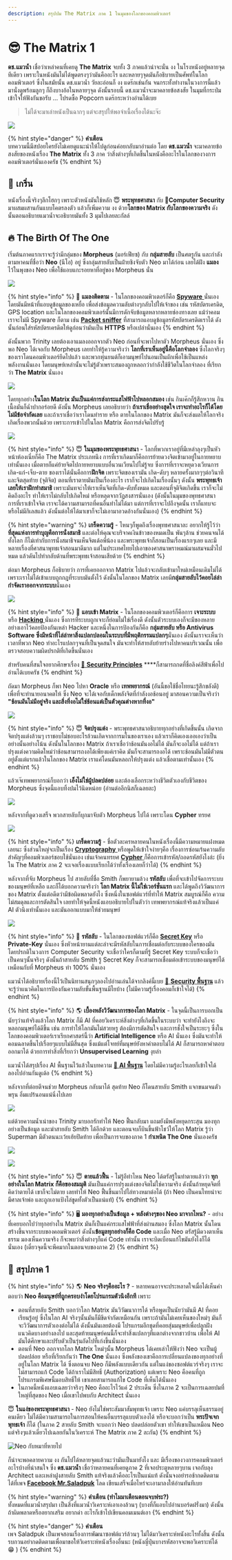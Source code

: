 ```yaml
---
description: สรุปปม The Matrix ภาค 1 ในมุมของโลกของคอมพิวเตอร์
---
```


# 😎 The Matrix 1

**ดช.แมวน้ำ** เชื่อว่าเหล่าคนที่เคยดู **The Matrix** จบทั้ง 3 ภาคแล้วน่าจะนั่น งง ในโรงหนังอยู่หลายจุดทีเดียว เพราะในหนังมันไม่ได้พูดตรงๆว่ามันคืออะไร และหลายๆจุดมันก็อธิบายเป็นศัพท์ในโลกคอมพิวเตอร์ ซึ่งในสมัยนั้น ดช.แมวน้ำ วัยละอ่อนก็ งง แดร๊กเช่นกัน จนกระทั้งทำงานในวงการนี้แล้วมานั่งดูพร้อมลูกๆ ก็ถึงบางอ้อในหลายๆจุด ดังนั้นรอบนี้ ดช.แมวน้ำจะมาคลายข้อสงสัย ในมุมที่กระป๋มเข้าใจให้ฟังกันขอรับ ... โปรดซื้อ Popcorn แดร๊กระหว่างอ่านได้เบย

> ไม่ได้จะมาเล่าหนังเป็นฉากๆ แต่จะสรุปให้พอจำเนื้อเรื่องได้นะจ๊ะ

![](../../.gitbook/assets/image%20%281050%29.png)

{% hint style="danger" %}
**คำเตือน**  
บทความนี้มีสปอยใครยังไม่เคยดูแนะนำให้ไปดูก่อนค่อยกลับมาอ่านต่อ โดย **ดช.แมวน้ำ** จะมาคลายข้อสงสัยของหนังเรื่อง **The Matrix** ทั้ง 3 ภาค ว่าสิ่งต่างๆที่เกิดขึ้นในหนังคืออะไรในโลกของวงการคอมพิวเตอร์นั่นเองครัช
{% endhint %}

## 🎉 เกริ่น

หนังเรื่องนี้จริงๆลึกโฮกๆ เพราะตัวหนังมันใช้หลัก 😇 **พระพุทธศาสนา** กับ 🔐**Computer Security** มาผสมผสานกันแบบโคตรลงตัว แล้วก็เพิ่มความ งง ด้วย**โลกของ Matrix กับโลกของความจริง** ดังนั้นตอนอธิบายแมวน้ำจะอธิบายมันทั้ง 3 มุมไปเลยละกัลล์

## 🔥 The Birth Of The One

เริ่มต้นภาคแรกเราจะรู้ว่ามีกลุ่มของ **Morpheus** \(มอร์เฟียซ\) กับ **กลุ่มสายลับ** เป็นศตรูกัน และกำลังตามหาคนที่ชื่อว่า **Neo** \(นีโอ\) อยู่ ซึ่งกลุ่มสายลับเป็นฝ่ายชิงจับตัว Neo มาได้ก่อน เลยได้ฝัง **แมลง** ไว้ในพุงของ Neo เพื่อใช้แอบแกะรอยหาที่อยู่ของ Morpheus นั่น

![](../../.gitbook/assets/image%20%281048%29.png)

{% hint style="info" %}
🔐 **แมลงติดตาม** - ในโลกของคอมพิวเตอร์ก็คือ [**Spyware** ](https://en.wikipedia.org/wiki/Spyware)นั่นเอง โดยมันมีหน้าที่แอบดูข้อมูลของเหยื่อ เพื่อส่งข้อมูลความลับต่างๆกลับไปให้เจ้าของ เช่น รหัสบัตรเครดิต, GPS location และในโลกของคอมพิวเตอร์นั้นมีการดักจับข้อมูลหลากหลายช่องทางเลย แม้ว่าคอมเราจะไม่มี Spyware ก็ตาม เช่น [**Packet sniffer**](https://en.wikipedia.org/wiki/Sniffing_attack) ที่สามารถแอบดูข้อมูลรหัสบัตรเครดิตเราได้ ดังนั้นก่อนใส่รหัสบัตรเครดิตให้ดูก่อนว่ามันเป็น **HTTPS** หรือเปล่านั่นเอง
{% endhint %}

ดังนั้นพวก Trinity เลยต้องเอาแมลงออกจากตัว Neo ก่อนที่จะพาไปหาตัว Morpheus นั่นเอง ซึ่งพอ Neo ได้เจอกับ Morpheus เลยทำให้รู้ความจริงว่า **โลกที่เราเห็นอยู่นี้คือโลกจำลอง** ซึ่งโลกจริงๆของเราโดนคอมพิวเตอร์ยึดไปแล้ว และพวกหุ่นยนต์ก็เอามนุษย์ไปนอนเป็นผักเพื่อใช้เป็นแหล่งพลังงานนั่นเอง โดยมนุษย์เหล่านั้นจะไม่รู้ตัวเพราะสมองถูกหลอกว่ากำลังใช้ชีวิตในโลกจำลอง ที่เรียกว่า **The Matrix** นั่นเอง

![](../../.gitbook/assets/image%20%281057%29.png)

โดยทุกอย่าง**ในโลก Matrix มันเป็นแค่การส่งกระแสไฟฟ้าไปหลอกสมอง** เช่น กินเค๊กก็รู้สึกหวาน กินเนื้อมันก็ฉ่ำปากอร่อยดี ดังนั้น Morpheus เลยอธิบายว่า **ถ้าเราเชื่ออย่างสุดใจ เราจะทำอะไรก็ได้โดยไม่มีข้อจำกัดเลย** และถ้าเราเชื่อว่าเราโดนทำราย หรือ ตายในโลกของ Matrix มันก็จะส่งผลให้โลกจริงเกิดเรื่องพวกนั้นด้วย เพราะการเข้าไปในโลก Matrix คือการส่งจิตไปรับรู้

![](../../.gitbook/assets/image%20%281049%29.png)

{% hint style="info" %}
😇 **ในมุมของพระพุทธศาสนา** - โลกที่พวกเราอยู่ที่มีเหล่าลุงๆเป็นหัวหน้าห้องเนี่ยก็คือ The Matrix ประเภทนึง การที่เราเกิดมาก็คือการย้ายดวงจิตเข้ามาอยู่ในกายหยาบเท่านั้นเอง เมื่อตายก็แค่ย้ายจิตไปกายหยาบแบบอื่นวนเวียนไปไม่รู้จบ ซึ่งการที่เราจะหยุดวงเวียนการ เกิด-แก่-เจ็บ-ตาย ของเราได้นั่นคือการ**ฝึกจิต** เพราะจิตของเรามัน เกิด-ดับๆ หลายครั้งมากๆๆต่อวินาที และจิตสุดท้าย \(จุติจิต\) ตอนที่เราตายมันเป็นเรื่องอะไร เราก็จะไปเกิดในเรื่องนั้นๆ ดังนั้น **พระพุทธเจ้าเลยให้เราฝึกทำสมาธิ** เพราะมันทจะำให้เราเห็นจิตที่เกิด-ดับทั้งหมด และตอนที่จุติจิตเกิดขึ้น เราก็จะไม่คิดถึงอะไร ทำให้เราไม่กลับไปเกิดใหม่ หรือหลุดจากวัฏสงสารนั่นเอง \(ดังนั้นในมุมของพุทธศาสนา การที่เราเข้าใจจิต เราจะได้ความสามารถที่คนอื่นทำไม่ได้มา แต่การที่เราจะไปถึงจุดนั้น เราก็แทบจะหรือไม่มีกิเลสแล้ว ดังนั้นต่อให้ได้มาเขาก็จะไม่เอามาอวดอ้างกันนั่นเอง\)
{% endhint %}

{% hint style="warning" %}
**เกร็ดความรู้** - ไหนๆก็พูดถึงเรื่องพุทธศาสนาละ อยากให้รู้ไว้ว่า **ที่สุดแห่งการทำบุญคือการนั่งสมาธิ** และต่อให้คุณจะบริจาคเงินข้าวของหมดเป็น พันๆล้าน ช่วยคนจนได้ทั้งโลก ก็ไม่เท่ากับการนั่งสมาธิจนเห็นจิตเด้อพี่น้อง และพระพุทธเจ้าก็สอนเป็นเรื่องแรกๆเลย และมีหลายเรื่องที่ศาสนาพุทธเจ้าสอนมาดีมาก แต่ในประเทศไทยไปเอาของศาสนาพราหมณ์มาผสมจนมั่วไปหมด แล้วดันไปทำกลับด้านที่พระพุทธเจ้าสอนเสียด้วย
{% endhint %}

ต่อมา Morpheus ก็อธิบายว่า การที่เคยออกจาก Matrix ไปแล้วจะกลับเข้ามาใหม่เหมือนเดิมไม่ได้ เพราะเราไม่ได้เข้าแบบถูกกฎที่ระบบมันตั้งไว้ ดังนั้นในโลกของ Matrix เลยมี**กลุ่มสายลับไว้คอยไล่ล่ากำจัดเราออกจากระบบ**นั่นเอง

![](../../.gitbook/assets/image%20%281059%29.png)

{% hint style="info" %}
🔐 **แอบเข้า Matrix**  - ในโลกของคอมพิวเตอร์ก็คือการ **เจาะระบบ** หรือ [**Hacking** ](https://en.wikipedia.org/wiki/Security_hacker)นั่นเอง ซึ่งการที่ระบบถูกเจาะก็ย่อมไม่ใช่เรื่องดี ดังนั้นตัวระบบเองก็จะมีของหลายอย่างเอาไว้คอยป้องกันเหล่า Hacker และหนึ่งในการป้องกันก็คือ **กลุ่มสายลับ หรือ Antivirus Software ซึ่งมีหน้าที่ไล่ล่าหาสิ่งแปลกปลอมในระบบที่มีพฤติกรรมแปลกๆ**นั่นเอง ดังนั้นเราจะเห็นว่า เวลาที่พวก Neo ทำอะไรแปลกๆจนที่เป็นจุดสนใจ มันจะทำให้สายลับย้ายร่างไปหาคนบริเวณนั้น เพื่อตรวจสอบความผิดปรกติที่เกิดขึ้นนั่นเอง  
  
สำหรับคนที่สนใจอยากศึกษาเรื่อง [👶 **Security Principles**](https://www.saladpuk.com/basic/security101/security-principles) ****ก็สามารถกดที่ชื่อลิงค์สีฟ้าเพื่อไปอ่านได้เบยครัช
{% endhint %}

ถัดมา Morpheus ก็พา Neo ไปหา **Oracle** หรือ **เทพพยากรณ์** \(อันนี้ขอใช้ชื่อไทยนะรู้สึกขลังดี\) เพื่อที่จะทำนายอนาคตให้ ซึ่ง Neo จะได้เจอกับเด็กพลังจิตที่กำลังงอช้อนอยู่ มาสอนความเป็นจริงว่า **"ช้อนมันไม่มีอยู่จริง และสิ่งที่งอไม่ใช่ช้อนแต่เป็นตัวคุณต่างหากที่งอ"**

![](../../.gitbook/assets/image%20%281056%29.png)

{% hint style="info" %}
😇 **จิตปรุงแต่ง** - พระพุทธศาสนาอธิบายทุกอย่างที่เกิดขึ้นนั้น เกิดจากจิตปรุงแต่งล้วนๆ เราชอบไม่ชอบอะไรล้วนเกิดจากการมโนของเราเอง แล้วเราก็คิดเองเออเองว่าเป็นอย่างนั้นอย่างโน้น ดังนั้นในโลกของ Matrix ถ้าเราเชื่อว่าช้อนมันงอไม่ได้ มันก็จะงอไม่ได้ แต่ถ้าเราปรุงแต่งความคิดใหม่ว่าช้อนสามารถงอได้เพียงแค่เราคิด มันก็จะสามารถงอได้ เพราะช้อนมันไม่มีตัวตนอยู่ตั้งแต่แรกแล้วในโลกของ Matrix เราแค่โดนมันหลอกให้ปรุงแต่ง แล้วเชื่อตามเท่านั้นเอง
{% endhint %}

แล้วเจ๊เทพพยากรณ์ก็บอกว่า **เอ็งไม่ใช่ผู้ปลดปล่อย** และต้องเลือกระหว่างชีวิตตัวเองกับชีวิตของ Morpheus ซึ่งจุดนี้แอบทิ้งปมไว้นิดหน่อย \(อ่านต่ออีกนิสก็เฉลยละ\)

![](../../.gitbook/assets/image%20%281052%29.png)

หลังจากที่ดูดวงเสร็จ พวกสายลับก็บุกมาจับตัว Morpheus ไปได้ เพราะโดน **Cypher** ทรยศ

![](../../.gitbook/assets/image%20%281060%29.png)

{% hint style="info" %}
**เกร็ดความรู้**  - ชื่อตัวละครหลายคนในหนังเรื่องนี้มีความหมายแฝงหมดเลยนะ ซึ่งส่วนใหญ่จะเป็นเรื่อง [**Cryptography** ](https://en.wikipedia.org/wiki/Cryptography)หรือพูดให้เข้าใจง่ายๆคือ เรื่องการซ่อนเร้นความลับสำคัญๆที่คอมพิวเตอร์ชอบใช้นั่นเอง เช่นเจ้าคนทรยศ [**Cypher** ](https://en.wikipedia.org/wiki/Cipher)ก็คือการเข้ารหัส/ถอดรหัสยังไงล่ะ \(ยิ่งใน The Matrix ภาค 2 จะเจอเรื่องแบบเรียกได้ว่าทั้งเรื่องเลยก็ว่าได้\)
{% endhint %}

หลังจากที่จับ Morpheus ไป สายลับที่ชื่อ Smith ก็พยายามล้วง **รหัสลับ** เพื่อที่จะเข้าไปจัดการระบบของมนุษย์ที่เหลือ และก็ได้บอกความจริงว่า **โลก Matrix นี้ไม่ใช่เวอร์ชั่นแรก** และได้พูดถึงวิวัฒนาการของ Matrix ตั้งแต่อดีตว่ามีข้อผิดพลาดยังไง ซึ่งหนึ่งในซอฟต์แวร์ที่ทำให้ Matrix สมบูรณ์ก็คือ ความไม่สมดุลและการตัดสินใจ เลยทำให้จุดนี้หนังแอบอธิบายไปในตัวว่า เทพพยากรณ์แท้จริงแล้วเป็นแค่ AI ตัวนึงเท่านั้นเอง และมันออกแบบมาให้ช่วยมนุษย์

![](../../.gitbook/assets/image%20%281054%29.png)

{% hint style="info" %}
🔐 **รหัสลับ** - ในโลกของซอฟต์แวร์ก็คือ [**Secret Key**](https://www.saladpuk.com/basic/security101#undefined-4) หรือ **Private-Key** นั่นเอง ซึ่งหัวหน้ายานแต่ละลำจะมีรหัสลับในการเชื่อมต่อกับระบบของใครของมัน โดยปรกติในวงการ Computer Security จะเชื่อว่าใครก็ตามที่รู้ Secret Key ระบบก็จะเชื่อว่าเป็นคนๆนั้นจริงๆ ดังนั้นถ้าสายลับ Smith รู้ Secret Key ก็จะสามารถเชื่อมต่อเข้าระบบของมนุษย์ได้เหมือนกับที่ Morpheus ทำ 100% นั่นเอง

แมวน้ำได้อธิบายเรื่องนี้ไว้เป็นนิทานสนุกๆลองไปอ่านเล่นได้จากลิงค์นี้เบย [👦 **Security พื้นฐาน**](https://www.saladpuk.com/basic/security101) แล้วจะรู้ว่าแนวคิดในการป้องกันความลับขั้นพื้นฐานมีไยบ้าง \(ไม่มีความรู้เรื่องคอมก็เข้าใจได้\)
{% endhint %}

{% hint style="info" %}
🌎 **เบื้องหลังวิวัฒนาการของโลก Matrix** -  ในจุดนี้เป็นการบอกเป็นนัยๆว่าแท้จริงแล้วโลก Matrix ก็มี AI ที่คอยวิเคราะห์สิ่งต่างๆที่เกิดขึ้นในระบบว่า จะทำยังไงถึงจะหลอกมนุษย์ได้ดีขึ้น เช่น การทำให้โลกมันไม่สวยหรู ต้องมีการตัดสินใจ และการชั่งใจเป็นระยะๆ ซึ่งในโลกของคอมพิวเตอร์เราเรียกศาสตร์นี้ว่า **Artificial Intelligence** หรือ AI นั่นเอง ซึ่งมันจะทำให้คอมฉลาดขึ้นไปเรื่อยๆแบบไม่มีสิ้นสุด ซึ่งแม้แต่โจทย์ที่มนุษย์ยังหาคำตอบไม่ได้ AI ก็สามารถหาคำตอบออกมาได้ ด้วยการทำสิ่งที่เรียกว่า **Unsupervised Learning** งุยล่า  
  
แมวน้ำได้สรุปเรื่อง AI พื้นฐานไว้แล้วในบทความ [👶 **AI พื้นฐาน**](https://www.saladpuk.com/basic/ai) โดยไม่มีความรู้อะไรเลยก็เข้าใจได้ ลองไปอ่านกันดูเด้อ
{% endhint %}

หลังจากที่ต่อยตีจนช่วย Morpheus กลับมาได้ สุดท้าย Neo ก็โดนสายลับ Smith แจกขนมจนตัวพรุน อิ่มแปร้นอนแน่นิ่งไปเลย

![](../../.gitbook/assets/image%20%281055%29.png)

แต่ด้วยความน้ำเน่าของ Trinity มาบอกรักทำให้ Neo ฟื้นกลับมา แถมยังมีพลังหยุดกระสุน มองทุกอย่างเป็นข้อมูล และฆ่าสายลับ Smith ได้อีกด้วย และตอนจบก็บินขึ้นฟ้าโชว์ให้โลก Matrix รู้ว่า Superman มีตัวตนนะเว้ยเฮ้ยปิดท้าย เพื่อเป็นการจบของภาค 1 **กำเหนิด The One** นั่นเองครัช

![](../../.gitbook/assets/image%20%281058%29.png)

![](../../.gitbook/assets/image%20%281053%29.png)

{% hint style="info" %}
😇 **ตายแล้วฟื้น** - ไม่รู้อีท่าไหน Neo ได้ตรัสรู้ในท่าตายแล้วว่า **ทุกอย่างในโลก Matrix ก็คือของสมมุติ** มันเป็นแค่การปรุงแต่งของจิตไม่ใช่ความจริง ดังนั้นถ้าหยุดจิตที่คิดว่าตายได้ เขาก็จะไม่ตาย เลยทำให้ Neo ฟื้นขึ้นมาไปไล่ทวงหมาต่อได้ \(ถ้า Neo เป็นคนไทยน่าจะมีศาลเจ้าพ่อ และถูกเอาแป้งไล่ขูดทั้งตัวเป็นแน่แท้\)
{% endhint %}

{% hint style="info" %}
🖥️ **มองทุกอย่างเป็นข้อมูล + พลังต่างๆของ Neo มาจากไหน?** - อย่างที่เคยบอกไปว่าทุกอย่างใน Matrix มันก็เป็นแค่กระแสไฟฟ้าที่ส่งผ่านสมอง ซึ่งโลก Matrix นั้นโดนสร้างขึ้นจากระบบของคอมพิวเตอร์ ดังนั้น**ข้อมูลทุกอย่างก็คือ Code** และเมื่อ Neo ตรัสรู้มีดวงตาเห็นธรรม มองเห็นความจริง ก็จะพบว่าสิ่งต่างๆก็แค่ Code เท่านั้น เราจะบิดเบือนแก้ไขมันยังไงก็ได้นั่นเอง \(เดี๋ยวจุดนี้จะพีคมากในตอนจบของภาค 2\)
{% endhint %}

## 💖 สรุปภาค 1

{% hint style="info" %}
🌎 **Neo จริงๆคืออะไร ?** - หลายคนอาจจะประหลาดใจเมื่อได้เห็นคำตอบว่า **Neo คือมนุษย์ที่ถูกครอบงำโดยโปรแกรมตัวนึงอีกที** เพราะ

* ตอนที่สายลับ Smith บอกว่าโลก Matrix มันวิวัฒนาการได้ หรือพูดเป็นนัยว่ามันมี AI ที่คอยเรียนรู้อยู่ ซึ่งในโลก AI จริงๆนั้นมันก็มีขีดจำกัดเหมือนกัน เพราะถ้ามันไม่เคยเห็นของใหม่ๆ มันก็จะวิวัฒนาการตัวเองต่อไม่ได้ ดังนั้นมันเลยต้องมี โปรแกรมอีกชุดที่คอยสุ่มมนุษย์เพื่อปลูกฝังแนวคิดบางอย่างลงไป และสุดท้ายมนุษย์คนนี้ก็จะทำสิ่งแปลกๆที่แตกต่างจากชาวบ้าน เพื่อให้ AI มันได้ศึกษาและปรับตัวเป็นรุ่นถัดไปที่เก่งขึ้นนั่นเอง
* ตอนที่ Neo ออกจากโลก Matrix ใหม่ๆนั้น Morpheus ได้เคยเล่าให้ฟังว่า Neo จะเป็นผู้ปลดปล่อย หรือที่เรียกกันว่า **The One** นั่นเอง ซึ่งพลังของเขาคือการเปลี่ยนแปลงของทุกอย่างที่อยู่ในโลก Matrix ได้ ซึ่งตอนจบ Neo ก็มีพลังแบบเดียวกัน แต่ในแง่ของซอฟต์แวร์จริงๆ เราจะไม่สามารถแก้ Code ได้ถ้าเราไม่มีสิทธิ์ \(Authorization\) แต่เพราะ Neo คือคนที่ถูกโปรแกรมพิเศษนี้มอบสิทธิ์ให้ เขาเลยสามารถแก้ไข Code ที่เห็นได้นั่นเอง
* ในภาคนี้หนังแอบเฉลยว่าจริงๆ Neo คืออะไรไว้แค่ 2 ประเด็น ซึ่งในภาค 2 จะเป็นการเฉลยปมที่ใหญ่ที่สุดของ Neo เมื่อเขาไปพบกับ Architect นั่นเอง

😇 **ในแง่ของพระพุทธศาสนา** - Neo ยังไม่ใช่พระสัมมาสัมพุทธเจ้า เพราะ Neo แค่บรรลุเห็นธรรมอยู่คนเดียว ไม่ได้มีความสามารถในการสอนให้คนอื่นบรรลุแบบตัวเองได้ หรือจะบอกว่าเป็น **พระปัจเจกพุทธเจ้า** ก็ได้ \(ในภาค 2 สายลับ Smith จะบอกว่า Neo ปลดปล่อยตัวเขา ทำให้เขาเป็นเหมือน Neo แต่จริงๆแล้วเดี๋ยวไปเฉลยกันในวิเคราะห์ The Matrix ภาค 2 ละกัน\)
{% endhint %}

![Neo &#xE01;&#xE31;&#xE1A;&#xE2B;&#xE21;&#xE32;&#xE17;&#xE35;&#xE48;&#xE2B;&#xE32;&#xE22;&#xE44;&#xE1B;](../../.gitbook/assets/image%20%281051%29.png)

ก็น่าจะพอคลายความ งง กันไปได้หลายจุดแล้วนะว่ามันเป็นมายังไง และ มีเรื่องของวงการคอมพิวเตอร์อะไรบ้างที่น่าสนใจ ซึ่ง **ดช.แมวน้ำ** เชื่อว่าหลายคนที่เคยดูภาค 2 ที่เจอประตูหลายๆบาน เจอกับลุง Architect และเหล่าฝูงสายลับ Smith แท้จริงแล้วคืออะไรเป็นแน่แท้ ดังนั้นจงอย่ารอช้ากดติดตามได้ที่เพจ [**Facebook Mr.Saladpuk**](https://www.facebook.com/mr.saladpuk/) โลด เขียนเสร็จเมื่อไหร่จะเอามาลงให้อ่านทันทีเบย

{% hint style="warning" %}
**คำเตือน \(ทำไมมาเตือนตอนจบฟระ?\)**  
ทั้งหมดที่แมวน้ำสรุปมา เป็นสิ่งที่แมวน้ำวิเคราะห์เอาเองล้วนๆ \(บางที่ก็แอบไปอ่านบอร์ดฝรั่งมา\) ดังนั้นถ้าผิดพลาดหรืออยากเสริม อยากด่า อะไรก็เข้าไปเขียนคอมเมนต์เอา
{% endhint %}

{% hint style="danger" %}
**คำเตือน**  
เพจ Saladpuk เป็นเพจสอนเรื่องการพัฒนาซอฟต์แวร์ล้วนๆ ไม่ได้มาวิเคราะห์หนังอะไรทั้งสิ้น ดังนั้นรบกวนอย่ากดติดตามเพื่อมาขอให้วิเคราะห์หนังเรื่องอื่นนะ \(หนังญี่ปุ่นบางรหัสอาจจะพอวิเคราะห์ได้ 😁 \)
{% endhint %}

